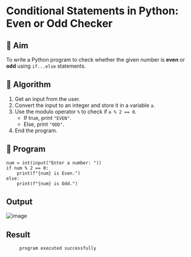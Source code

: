 # Conditional Statements in Python: Even or Odd Checker

## 🎯 Aim
To write a Python program to check whether the given number is **even** or **odd** using `if...else` statements.

## 🧠 Algorithm
1. Get an input from the user.
2. Convert the input to an integer and store it in a variable `a`.
3. Use the modulo operator `%` to check if `a % 2 == 0`.
   - If true, print `"EVEN"`.
   - Else, print `"ODD"`.
4. End the program.

## 🧾 Program
```
num = int(input("Enter a number: "))
if num % 2 == 0:
    print(f"{num} is Even.")
else:
    print(f"{num} is Odd.")
```


## Output
![image](https://github.com/user-attachments/assets/aaefc3f4-fb25-41c7-bde3-103a3e12baee)


## Result
         program executed successfully
